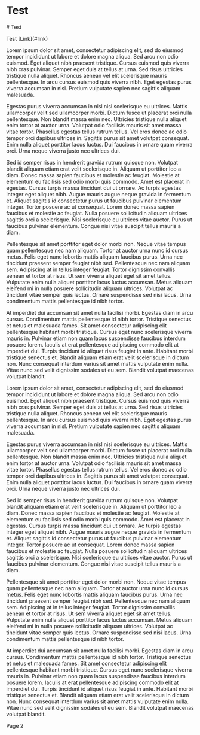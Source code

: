 # Test

\# Test

  

Test \[Link\](#link)

  

  

[](https://app.clickup.com/10567659/v/dc/a2fzb-11220/a2fzb-4840)

  

Lorem ipsum dolor sit amet, consectetur adipiscing elit, sed do eiusmod tempor incididunt ut labore et dolore magna aliqua. Sed arcu non odio euismod. Eget aliquet nibh praesent tristique. Cursus euismod quis viverra nibh cras pulvinar. Semper eget duis at tellus at urna. Sed risus ultricies tristique nulla aliquet. Rhoncus aenean vel elit scelerisque mauris pellentesque. In arcu cursus euismod quis viverra nibh. Eget egestas purus viverra accumsan in nisl. Pretium vulputate sapien nec sagittis aliquam malesuada.

  

Egestas purus viverra accumsan in nisl nisi scelerisque eu ultrices. Mattis ullamcorper velit sed ullamcorper morbi. Dictum fusce ut placerat orci nulla pellentesque. Non blandit massa enim nec. Ultricies tristique nulla aliquet enim tortor at auctor urna. Volutpat odio facilisis mauris sit amet massa vitae tortor. Phasellus egestas tellus rutrum tellus. Vel eros donec ac odio tempor orci dapibus ultrices in. Sagittis purus sit amet volutpat consequat. Enim nulla aliquet porttitor lacus luctus. Dui faucibus in ornare quam viverra orci. Urna neque viverra justo nec ultrices dui.

  

Sed id semper risus in hendrerit gravida rutrum quisque non. Volutpat blandit aliquam etiam erat velit scelerisque in. Aliquam ut porttitor leo a diam. Donec massa sapien faucibus et molestie ac feugiat. Molestie at elementum eu facilisis sed odio morbi quis commodo. Amet est placerat in egestas. Cursus turpis massa tincidunt dui ut ornare. Ac turpis egestas integer eget aliquet nibh. Augue mauris augue neque gravida in fermentum et. Aliquet sagittis id consectetur purus ut faucibus pulvinar elementum integer. Tortor posuere ac ut consequat. Lorem donec massa sapien faucibus et molestie ac feugiat. Nulla posuere sollicitudin aliquam ultrices sagittis orci a scelerisque. Nisi scelerisque eu ultrices vitae auctor. Purus ut faucibus pulvinar elementum. Congue nisi vitae suscipit tellus mauris a diam.

  

Pellentesque sit amet porttitor eget dolor morbi non. Neque vitae tempus quam pellentesque nec nam aliquam. Tortor at auctor urna nunc id cursus metus. Felis eget nunc lobortis mattis aliquam faucibus purus. Urna nec tincidunt praesent semper feugiat nibh sed. Pellentesque nec nam aliquam sem. Adipiscing at in tellus integer feugiat. Tortor dignissim convallis aenean et tortor at risus. Ut sem viverra aliquet eget sit amet tellus. Vulputate enim nulla aliquet porttitor lacus luctus accumsan. Metus aliquam eleifend mi in nulla posuere sollicitudin aliquam ultrices. Volutpat ac tincidunt vitae semper quis lectus. Ornare suspendisse sed nisi lacus. Urna condimentum mattis pellentesque id nibh tortor.

  

At imperdiet dui accumsan sit amet nulla facilisi morbi. Egestas diam in arcu cursus. Condimentum mattis pellentesque id nibh tortor. Tristique senectus et netus et malesuada fames. Sit amet consectetur adipiscing elit pellentesque habitant morbi tristique. Cursus eget nunc scelerisque viverra mauris in. Pulvinar etiam non quam lacus suspendisse faucibus interdum posuere lorem. Iaculis at erat pellentesque adipiscing commodo elit at imperdiet dui. Turpis tincidunt id aliquet risus feugiat in ante. Habitant morbi tristique senectus et. Blandit aliquam etiam erat velit scelerisque in dictum non. Nunc consequat interdum varius sit amet mattis vulputate enim nulla. Vitae nunc sed velit dignissim sodales ut eu sem. Blandit volutpat maecenas volutpat blandit.

  

Lorem ipsum dolor sit amet, consectetur adipiscing elit, sed do eiusmod tempor incididunt ut labore et dolore magna aliqua. Sed arcu non odio euismod. Eget aliquet nibh praesent tristique. Cursus euismod quis viverra nibh cras pulvinar. Semper eget duis at tellus at urna. Sed risus ultricies tristique nulla aliquet. Rhoncus aenean vel elit scelerisque mauris pellentesque. In arcu cursus euismod quis viverra nibh. Eget egestas purus viverra accumsan in nisl. Pretium vulputate sapien nec sagittis aliquam malesuada.

  

Egestas purus viverra accumsan in nisl nisi scelerisque eu ultrices. Mattis ullamcorper velit sed ullamcorper morbi. Dictum fusce ut placerat orci nulla pellentesque. Non blandit massa enim nec. Ultricies tristique nulla aliquet enim tortor at auctor urna. Volutpat odio facilisis mauris sit amet massa vitae tortor. Phasellus egestas tellus rutrum tellus. Vel eros donec ac odio tempor orci dapibus ultrices in. Sagittis purus sit amet volutpat consequat. Enim nulla aliquet porttitor lacus luctus. Dui faucibus in ornare quam viverra orci. Urna neque viverra justo nec ultrices dui.

  

Sed id semper risus in hendrerit gravida rutrum quisque non. Volutpat blandit aliquam etiam erat velit scelerisque in. Aliquam ut porttitor leo a diam. Donec massa sapien faucibus et molestie ac feugiat. Molestie at elementum eu facilisis sed odio morbi quis commodo. Amet est placerat in egestas. Cursus turpis massa tincidunt dui ut ornare. Ac turpis egestas integer eget aliquet nibh. Augue mauris augue neque gravida in fermentum et. Aliquet sagittis id consectetur purus ut faucibus pulvinar elementum integer. Tortor posuere ac ut consequat. Lorem donec massa sapien faucibus et molestie ac feugiat. Nulla posuere sollicitudin aliquam ultrices sagittis orci a scelerisque. Nisi scelerisque eu ultrices vitae auctor. Purus ut faucibus pulvinar elementum. Congue nisi vitae suscipit tellus mauris a diam.

  

Pellentesque sit amet porttitor eget dolor morbi non. Neque vitae tempus quam pellentesque nec nam aliquam. Tortor at auctor urna nunc id cursus metus. Felis eget nunc lobortis mattis aliquam faucibus purus. Urna nec tincidunt praesent semper feugiat nibh sed. Pellentesque nec nam aliquam sem. Adipiscing at in tellus integer feugiat. Tortor dignissim convallis aenean et tortor at risus. Ut sem viverra aliquet eget sit amet tellus. Vulputate enim nulla aliquet porttitor lacus luctus accumsan. Metus aliquam eleifend mi in nulla posuere sollicitudin aliquam ultrices. Volutpat ac tincidunt vitae semper quis lectus. Ornare suspendisse sed nisi lacus. Urna condimentum mattis pellentesque id nibh tortor.

  

At imperdiet dui accumsan sit amet nulla facilisi morbi. Egestas diam in arcu cursus. Condimentum mattis pellentesque id nibh tortor. Tristique senectus et netus et malesuada fames. Sit amet consectetur adipiscing elit pellentesque habitant morbi tristique. Cursus eget nunc scelerisque viverra mauris in. Pulvinar etiam non quam lacus suspendisse faucibus interdum posuere lorem. Iaculis at erat pellentesque adipiscing commodo elit at imperdiet dui. Turpis tincidunt id aliquet risus feugiat in ante. Habitant morbi tristique senectus et. Blandit aliquam etiam erat velit scelerisque in dictum non. Nunc consequat interdum varius sit amet mattis vulputate enim nulla. Vitae nunc sed velit dignissim sodales ut eu sem. Blandit volutpat maecenas volutpat blandit.

  

  

  

Page 2 <a name="link"></a>